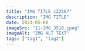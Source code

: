 ```yaml
---
title: "IMG TITLE c22567"
description: "IMG TITLE"
date: 2024-05-08
imageSrc: "11-IMG_3518.jpeg"
imageAlt: "IMG ALT TEXT"
tags: ["tag1", "tag2"]
---
```

